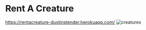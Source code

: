 # Rent A Creature
https://rentacreature-dustinstender.herokuapp.com/
![creatures](https://user-images.githubusercontent.com/60466088/132310791-e5fd2964-1067-4272-9190-6acd5498d348.png)

